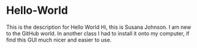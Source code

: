 # Hello-World
This is the description for Hello World
Hi, this is Susana Johnson. I am new to the GitHub world.  In another class I had to install it onto my computer, if find this GUI much nicer and easier to use.

